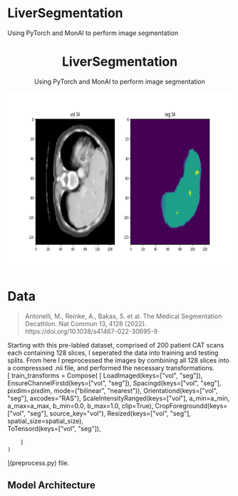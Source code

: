 # LiverSegmentation
Using PyTorch and MonAI to perform image segmentation

<div align="center">
  <h1>LiverSegmentation</h1>
  <p>Using PyTorch and MonAI to perform image segmentation</p>
  <img src="img/Visualization_Train2.png" alt="Description of the image" width="700" height="400">
</div>

# Data 
<blockquote>
  <p>Antonelli, M., Reinke, A., Bakas, S. et al. The Medical Segmentation Decathlon. Nat Commun 13, 4128 (2022). https://doi.org/10.1038/s41467-022-30695-9 </p>
</blockquote>

Starting with this pre-labled dataset, comprised of 200 patient CAT scans each containing 128 slices, I seperated the data into training and testing splits. From here I preprocessed the images by combining all 128 slices into a compresssed .nii file, and performed the necessary transformations.  
[ train_transforms = Compose(
        [
            LoadImaged(keys=["vol", "seg"]),
            EnsureChannelFirstd(keys=["vol", "seg"]),
            Spacingd(keys=["vol", "seg"], pixdim=pixdim, mode=("bilinear", "nearest")),
            Orientationd(keys=["vol", "seg"], axcodes="RAS"),
            ScaleIntensityRanged(keys=["vol"], a_min=a_min, a_max=a_max, b_min=0.0, b_max=1.0, clip=True), 
            CropForegroundd(keys=["vol", "seg"], source_key="vol"),
            Resized(keys=["vol", "seg"], spatial_size=spatial_size),   
            ToTensord(keys=["vol", "seg"]),

        ]
    )
](preprocess.py) file.
 

## Model Architecture 



